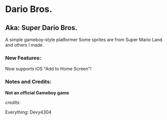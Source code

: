 # Dario Bros.
## Aka: Super Dario Bros. ##

A simple gameboy-style platformer
Some sprites are from Super Mario Land and others I made.

### New Features: ###
Now supports iOS "Add to Home Screen"!

### Notes and Credits: ###

**Not an official Gameboy game**

*credits:*

Everything: Devy4304
